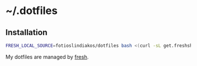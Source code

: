 # ~/.dotfiles

## Installation

``` sh
FRESH_LOCAL_SOURCE=fotioslindiakos/dotfiles bash <(curl -sL get.freshshell.com)
```

My dotfiles are managed by [fresh].

[fresh]: http://freshshell.com
